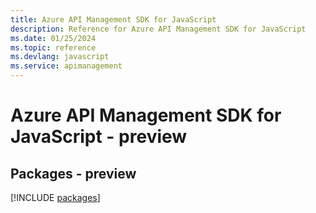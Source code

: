 ```yaml
---
title: Azure API Management SDK for JavaScript
description: Reference for Azure API Management SDK for JavaScript
ms.date: 01/25/2024
ms.topic: reference
ms.devlang: javascript
ms.service: apimanagement
---
```

# Azure API Management SDK for JavaScript - preview
## Packages - preview
[!INCLUDE [packages](api-management-index.md)]